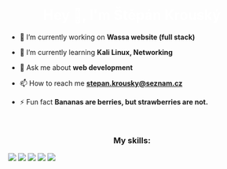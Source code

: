 <h1 align="center" style="color: white">Hey 👋, I'm Štěpán Krouský</h1>

- 🔭 I’m currently working on **Wassa website (full stack)**

- 🌱 I’m currently learning **Kali Linux, Networking**

- 💬 Ask me about **web development**

- 📫 How to reach me **stepan.krousky@seznam.cz**

- ⚡ Fun fact **Bananas are berries, but strawberries are not.**

<br />

<h3 align="center">My skills:</h3>
<p align="left">
    <img src="https://skillicons.dev/icons?i=js,ts" />
    <img src="https://skillicons.dev/icons?i=nextjs,tailwind" />
    <img src="https://skillicons.dev/icons?i=mysql,mongodb,postgres" />
    <img src="https://skillicons.dev/icons?i=express,nodejs" />
    <img src="https://skillicons.dev/icons?i=mui,figma" />
</p>
